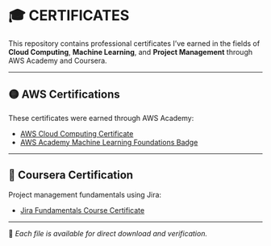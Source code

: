 # 🎓 CERTIFICATES

This repository contains professional certificates I’ve earned in the fields of **Cloud Computing**, **Machine Learning**, and **Project Management** through AWS Academy and Coursera.

---

## 🟡 AWS Certifications

These certificates were earned through AWS Academy:

- [AWS Cloud Computing Certificate](./AWS/AWS%20cloud%20computing%20certificate.pdf)
- [AWS Academy Machine Learning Foundations Badge](./AWS/AWS_Academy_Graduate___AWS_Academy_Machine_Learning_Foundations_Badge20241126-6-o181go.pdf)

---

## 🔵 Coursera Certification

Project management fundamentals using Jira:

- [Jira Fundamentals Course Certificate](./Coursera/Coursera%207GG3H0TUQGLC-2.pdf)

---

📌 *Each file is available for direct download and verification.*
